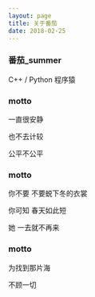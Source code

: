 ```yaml
---
layout: page
title: 关于番茄
date: 2018-02-25
---
```


<h3> 番茄_summer </h3>  

C++ / Python 程序猿

<h3> motto </h3>  

<p>
一直很安静
<p>
也不去计较
<p>
公平不公平   
<p>

<h3> motto </h3>  

<p>
你不要 不要蜕下冬的衣裳
<p>
你可知 春天如此短
<p>
她 一去就不再来 
<p>

<h3> motto </h3>  

<p>
为找到那片海
<p>
不顾一切
<p>


